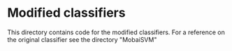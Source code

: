 # Modified classifiers
This directory contains code for the modified classifiers. For a reference on the original classifier see the directory "MobaiSVM"
